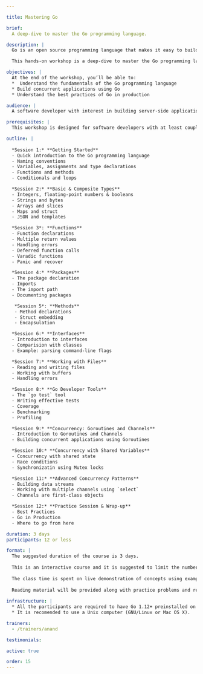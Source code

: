 ```yaml
---

title: Mastering Go

brief:
  A deep-dive to master the Go programming language.

description: |
  Go is an open source programming language that makes it easy to build simple, reliable, and efficient software. Its concurrency mechanisms make it easy to write reliable network programs effortlessly. No wonder, it is becoming the goto language for building distributed systems.

  This hands-on workshop is a deep-dive to master the Go programming language.

objectives: |
  At the end of the workshop, you’ll be able to:
  *  Understand the fundamentals of the Go programming language
  * Build concurrent applications using Go
  * Understand the best practices of Go in production

audience: |
  A software developer with interest in building server-side applications in Go, looking for deeper understanding of concurrency patterns, and best practices of building scalable applications.

prerequisites: |
  This workshop is designed for software developers with at least couple of years of development experience. Prior exposure to Go programming language would be useful, but is not required.

outline: |
  
  *Session 1:* **Getting Started**
  - Quick introduction to the Go programming language
  - Naming conventions
  - Variables, assignments and type declarations
  - Functions and methods
  - Conditionals and loops

  *Session 2:* **Basic & Composite Types**
  - Integers, floating-point numbers & booleans
  - Strings and bytes
  - Arrays and slices
  - Maps and struct
  - JSON and templates

  *Session 3*: **Functions**
  - Function declarations
  - Multiple return values
  - Handling errors
  - Deferred function calls
  - Varadic functions
  - Panic and recover

  *Session 4:* **Packages**
  - The package declaration
  - Imports
  - The import path
  - Documenting packages

   *Session 5*: **Methods**
   - Method declarations
   - Struct embedding
   - Encapsulation

  *Session 6:* **Interfaces**
  - Introduction to interfaces
  - Comparision with classes
  - Example: parsing command-line flags

  *Session 7:* **Working with Files**
  - Reading and writing files
  - Working with buffers
  - Handling errors

  *Session 8:* **Go Developer Tools**
  - The `go test` tool
  - Writing effective tests
  - Coverage
  - Benchmarking
  - Profiling

  *Session 9:* **Concurrency: Goroutines and Channels**
  - Introduction to Goroutines and Channels
  - Building concurrent applications using Goroutines

  *Session 10:* **Concurrency with Shared Variables**
  - Concurrency with shared state
  - Race conditions
  - Synchronizatin using Mutex locks

  *Session 11:* **Advanced Concurrency Patterns**
  - Building data streams
  - Working with multiple channels using `select`
  - Channels are first-class objects

  *Session 12:* **Practice Session & Wrap-up**
  - Best Practices
  - Go in Production
  - Where to go from here

duration: 3 days
participants: 12 or less

format: |
  The suggested duration of the course is 3 days.
  
  This is an interactive course and it is suggested to limit the number of participants to 12 or less for it to be effective.
  
  The class time is spent on live demonstration of concepts using examples and hands-on programming exercises. Participants typically spend about 3 hours each day solving programming exercises.
  
  Reading material will be provided along with practice problems and references.
  
infrastructure: |
  * All the participants are required to have Go 1.12+ preinstalled on their computers.
  * It is recomended to use a Unix computer (GNU/Linux or Mac OS X).

trainers:
  - /trainers/anand

testimonials:

active: true

order: 15
---
```

